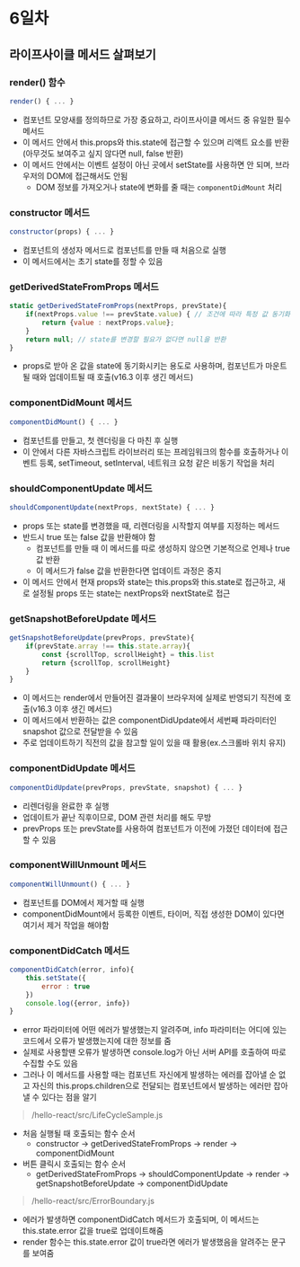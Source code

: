 # 6일차

## 라이프사이클 메서드 살펴보기

### render() 함수
```jsx
render() { ... }
```
- 컴포넌트 모양새를 정의하므로 가장 중요하고, 라이프사이클 메서드 중 유일한 필수 메서드
- 이 메서드 안에서 this.props와 this.state에 접근할 수 있으며 리액트 요소를 반환(아무것도 보여주고 싶지 않다면 null, false 반환)
- 이 메서드 안에서는 이벤트 설정이 아닌 곳에서 setState를 사용하면 안 되며, 브라우저의 DOM에 접근해서도 안됨
    + DOM 정보를 가져오거나 state에 변화를 줄 때는 `componentDidMount` 처리

### constructor 메서드
```jsx
constructor(props) { ... }
```
- 컴포넌트의 생성자 메서드로 컴포넌트를 만들 때 처음으로 실행
- 이 메서드에서는 초기 state를 정할 수 있음

### getDerivedStateFromProps 메서드
```jsx
static getDerivedStateFromProps(nextProps, prevState){
    if(nextProps.value !== prevState.value) { // 조건에 따라 특정 값 동기화
        return {value : nextProps.value};
    }
    return null; // state를 변경할 필요가 없다면 null을 반환
}
```
- props로 받아 온 값을 state에 동기화시키는 용도로 사용하며, 컴포넌트가 마운트될 때와 업데이트될 때 호출(v16.3 이후 생긴 메서드)

### componentDidMount 메서드
```jsx
componentDidMount() { ... }
```
- 컴포넌트를 만들고, 첫 렌더링을 다 마친 후 실행
- 이 안에서 다른 자바스크립트 라이브러리 또는 프레임워크의 함수를 호출하거나 이벤트 등록, setTimeout, setInterval, 네트워크 요청 같은 비동기 작업을 처리

### shouldComponentUpdate 메서드
```jsx
shouldComponentUpdate(nextProps, nextState) { ... }
```
- props 또는 state를 변경했을 때, 리렌더링을 시작할지 여부를 지정하는 메서드
- 반드시 true 또는 false 값을 반환해야 함
    + 컴포넌트를 만들 때 이 메서드를 따로 생성하지 않으면 기본적으로 언제나 true 값 반환
    + 이 메서드가 false 값을 반환한다면 업데이트 과정은 중지
- 이 메서드 안에서 현재 props와 state는 this.props와 this.state로 접근하고, 새로 설정될 props 또는 state는 nextProps와 nextState로 접근

### getSnapshotBeforeUpdate 메서드
```jsx
getSnapshotBeforeUpdate(prevProps, prevState){
    if(prevState.array !== this.state.array){
        const {scrollTop, scrollHeight} = this.list
        return {scrollTop, scrollHeight}
    }
}
```
- 이 메서드는 render에서 만들어진 결과물이 브라우저에 실제로 반영되기 직전에 호출(v16.3 이후 생긴 메서드)
- 이 메서드에서 반환하는 값은 componentDidUpdate에서 세번째 파라미터인 snapshot 값으로 전달받을 수 있음
- 주로 업데이트하기 직전의 값을 참고할 일이 있을 때 활용(ex.스크롤바 위치 유지)

### componentDidUpdate 메서드
```jsx
componentDidUpdate(prevProps, prevState, snapshot) { ... }
```
- 리렌더링을 완료한 후 실행
- 업데이트가 끝난 직후이므로, DOM 관련 처리를 해도 무방
- prevProps 또는 prevState를 사용하여 컴포넌트가 이전에 가졌던 데이터에 접근할 수 있음

### componentWillUnmount 메서드
```jsx
componentWillUnmount() { ... }
```
- 컴포넌트를 DOM에서 제거할 때 실행
- componentDidMount에서 등록한 이벤트, 타이머, 직접 생성한 DOM이 있다면 여기서 제거 작업을 해야함

### componentDidCatch 메서드
```jsx
componentDidCatch(error, info){
    this.setState({
        error : true
    })
    console.log({error, info})
}
```
- error 파라미터에 어떤 에러가 발생했는지 알려주며, info 파라미터는 어디에 있는 코드에서 오류가 발생했는지에 대한 정보를 줌
- 실제로 사용할땐 오류가 발생하면 console.log가 아닌 서버 API를 호출하여 따로 수집할 수도 있음
- 그러나 이 메서드를 사용할 때는 컴포넌트 자신에게 발생하는 에러를 잡아낼 순 없고 자신의 this.props.children으로 전달되는 컴포넌트에서 발생하는 에러만 잡아낼 수 있다는 점을 알기

> /hello-react/src/LifeCycleSample.js
- 처음 실행될 때 호출되는 함수 순서
    + constructor -> getDerivedStateFromProps -> render -> componentDidMount
- 버튼 클릭시 호출되는 함수 순서
    + getDerivedStateFromProps -> shouldComponentUpdate -> render -> getSnapshotBeforeUpdate -> componentDidUpdate

> /hello-react/src/ErrorBoundary.js
- 에러가 발생하면 componentDidCatch 메서드가 호출되며, 이 메서드는 this.state.error 값을 true로 업데이트해줌
- render 함수는 this.state.error 값이 true라면 에러가 발생했음을 알려주는 문구를 보여줌